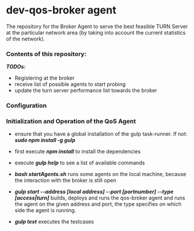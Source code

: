 # dev-qos-broker agent
The repository for the Broker Agent to serve the best feasible TURN Server at the particular network area (by taking into account the current statistics of the network).

### Contents of this repository:
***TODOs:***
* Registering at the broker
* receive list of possible agents to start probing
* update the turn server performance list towards the broker


### Configuration

### Initialization and Operation of the QoS Agent
- ensure that you have a global installation of the gulp task-runner. If not: ***sudo npm install -g gulp***
- first execute ***npm install*** to install the dependencies
- execute ***gulp help*** to see a list of available commands

- ***bash startAgents.sh*** runs some agents on the local machine, because the interaction with the broker is still open
- ***gulp start --address [local address] --port [portnumber] --type [access|turn]*** builds, deploys and runs the qos-broker agent and runs the agent on the given address and port, the type specifies on which side the agent is running.
- ***gulp test*** executes the testcases
